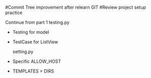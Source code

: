 #Commit Tree improvement after relearn GIT
#Review project setup practice

Continue from part 1
  testing.py
+ Testing for model
+ TestCase for ListView
  
  setting.py
+ Specific ALLOW_HOST
+ TEMPLATES > DIRS
